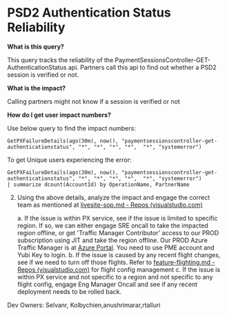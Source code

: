 # PSD2 Authentication Status Reliability

**What is this query?**

This query tracks the reliability of the PaymentSessionsController-GET-AuthenticationStatus api.
Partners call this api to find out whether a PSD2 session is verified or not. 

**What is the impact?**

Calling partners might not know if a session is verified or not

**How do I get user impact numbers?**

Use below query to find the impact numbers:
```
GetPXFailureDetails(ago(30m), now(), "paymentsessionscontroller-get-authenticationstatus", "*", "*", "*", "*",  "*", "systemerror")
```
To get Unique users experiencing the error:
```
GetPXFailureDetails(ago(30m), now(), "paymentsessionscontroller-get-authenticationstatus", "*", "*", "*", "*",  "*", "systemerror") 
| summarize dcount(AccountId) by OperationName, PartnerName
```

2) Using the above details, analyze the impact and engage the correct team as mentioned at  [livesite-sop.md - Repos (visualstudio.com)](https://microsoft.visualstudio.com/Universal%20Store/_git/SC.CSPayments.PX?path=/private/Payments/Docs/operations/livesite-sop.md&_a=preview) 
   
    a. If the issue is within PX service, see if the issue is limited to specific region. If so, we can either engage SRE oncall to take the impacted region offline, or get 'Traffic Manager Contributor' access to our PROD subscription using JIT and take the region offline. Our PROD Azure Traffic Manager is at [Azure Portal](https://login.microsoftonline.com/mspmecloud.onmicrosoft.com/oauth2/v2.0/authorize?redirect_uri=https%3A%2F%2Fportal.azure.com%2Fsignin%2Findex%2F&response_type=code%20id_token&scope=https%3A%2F%2Fmanagement.core.windows.net%2F%2Fuser_impersonation%20openid%20email%20profile&state=OpenIdConnect.AuthenticationProperties%3Dfh-4kcDQX3MloWkQRnAi5sZJheRCTW-CSHmwgF0y3AWKeg7PeQogQIAnAxe9dCSVQCQu7d6CBxeDyx0jSBNHcCaLL95zJHErPKts5TF-oJYh9NcmZBY_AmdF_won4WRP8sBrHHyBVy1E4hyNq36aK1OOVp4nmxN5GTQF_-PqGOFXtupbgoPxrpcdsyQEWdpmnd-qQA8RK54MMo8_ZvcMrlw76S_Va3v34SF78UiGEpZp0TRER88nG_Ziudfcujd4ApgAuV_0IFLLftXin3lEYmClDqFfrqCvnoKolbQjvPzHo3YSNKIh5qr1Ho01vm0N9-gCxARYrveEdFnzUbn42bQTVTpOJyOo2Vnd2IcIwLszNbSX8ZX0rAZrHg8IrMgPd8tgBRHW5Qlj6CFQTkEFQjuYZvvNaNITw4uYzc8dMOwjRoNuuM2YHMKKp8k4ppzeF44BsSMAvt28YBRbmtjlNsNzkJoLy6hUqfr0lsPrf08Bt2lKAquyCFRxrDO-fHrASiH9pUGqZK9BE3cLFYzS0g&response_mode=form_post&nonce=638653215680923268.NjYwMGFlOTYtNGJmMy00N2IyLWFkMjYtZDNjZTE0MTY3MTJjODExN2YzYmMtODgyMS00Nzg0LWI0MTMtNjJiZjA4YWI4MmNi&client_id=c44b4083-3bb0-49c1-b47d-974e53cbdf3c&site_id=501430&client-request-id=05302819-62c5-49ff-93f7-1c15267e98ba&x-client-SKU=ID_NET472&x-client-ver=7.5.0.0). You need to use PME account and Yubi Key to login.
    b. If the issue is caused by any recent flight changes, see if we need to turn off those flights. Refer to [feature-flighting.md - Repos (visualstudio.com)](https://microsoft.visualstudio.com/Universal%20Store/_git/SC.CSPayments.PX?path=/private/Payments/Docs/operations/feature-flighting.md&_a=preview) for flight config management
    c. If the issue is within PX service and not specific to a region and not specific to any flight config, engage Eng Manager Oncall and see if any recent deployment needs to be rolled back.

Dev Owners: Selvanr, Kolbychien,anushrimarar,rtalluri
